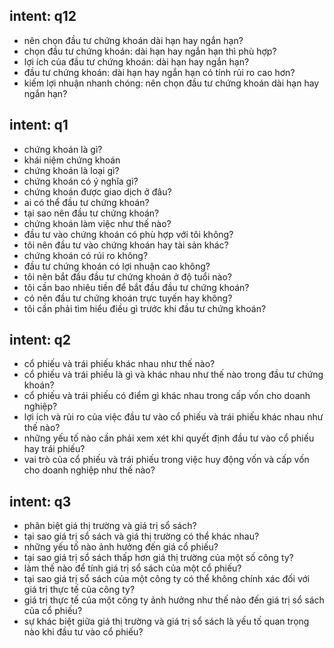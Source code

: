 ## intent: q12
- nên chọn đầu tư chứng khoán dài hạn hay ngắn hạn?
- chọn đầu tư chứng khoán: dài hạn hay ngắn hạn thì phù hợp?
- lợi ích của đầu tư chứng khoán: dài hạn hay ngắn hạn?
- đầu tư chứng khoán: dài hạn hay ngắn hạn có tính rủi ro cao hơn?
- kiếm lợi nhuận nhanh chóng: nên chọn đầu tư chứng khoán dài hạn hay ngắn hạn?
## intent: q1
- chứng khoán là gì?
- khái niệm chứng khoán
- chứng khoán là loại gì?
- chứng khoán có ý nghĩa gì?
- chứng khoán được giao dịch ở đâu?
- ai có thể đầu tư chứng khoán?
- tại sao nên đầu tư chứng khoán?
- chứng khoán làm việc như thế nào?
- đầu tư vào chứng khoán có phù hợp với tôi không?
- tôi nên đầu tư vào chứng khoán hay tài sản khác?
- chứng khoán có rủi ro không?
- đầu tư chứng khoán có lợi nhuận cao không?
- tôi nên bắt đầu đầu tư chứng khoán ở độ tuổi nào?
- tôi cần bao nhiêu tiền để bắt đầu đầu tư chứng khoán?
- có nên đầu tư chứng khoán trực tuyến hay không?
- tôi cần phải tìm hiểu điều gì trước khi đầu tư chứng khoán?
## intent: q2
- cổ phiếu và trái phiếu khác nhau như thế nào?
- cổ phiếu và trái phiếu là gì và khác nhau như thế nào trong đầu tư chứng khoán?
- cổ phiếu và trái phiếu có điểm gì khác nhau trong cấp vốn cho doanh nghiệp?
- lợi ích và rủi ro của việc đầu tư vào cổ phiếu và trái phiếu khác nhau như thế nào?
- những yếu tố nào cần phải xem xét khi quyết định đầu tư vào cổ phiếu hay trái phiếu?
- vai trò của cổ phiếu và trái phiếu trong việc huy động vốn và cấp vốn cho doanh nghiệp như thế nào?
## intent: q3
- phân biệt giá thị trường và giá trị sổ sách?
- tại sao giá trị sổ sách và giá thị trường có thể khác nhau?
- những yếu tố nào ảnh hưởng đến giá cổ phiếu?
- tại sao giá trị sổ sách thấp hơn giá thị trường của một số công ty?
- làm thế nào để tính giá trị sổ sách của một cổ phiếu?
- tại sao giá trị sổ sách của một công ty có thể không chính xác đối với giá trị thực tế của công ty?
- giá trị thực tế của một công ty ảnh hưởng như thế nào đến giá trị sổ sách của cổ phiếu?
- sự khác biệt giữa giá thị trường và giá trị sổ sách là yếu tố quan trọng nào khi đầu tư vào cổ phiếu?
